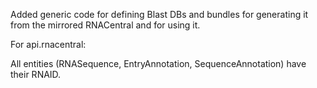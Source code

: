 Added generic code for defining Blast DBs and bundles for generating it from the mirrored RNACentral and for using it.

For api.rnacentral:

All entities (RNASequence, EntryAnnotation, SequenceAnnotation) have their RNAID.
